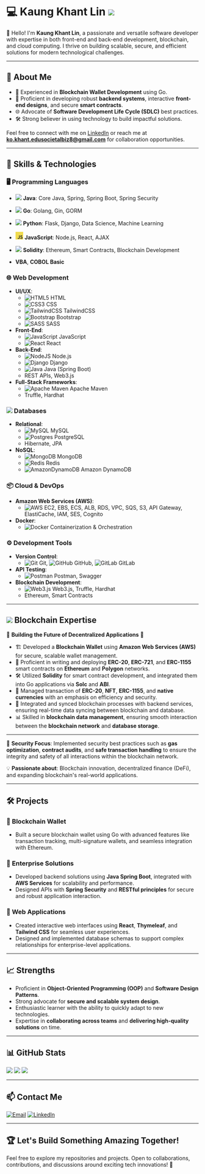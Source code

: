 # 💻 Kaung Khant Lin   [![](https://visitcount.itsvg.in/api?id=KoKhant02&icon=5&color=1)](https://visitcount.itsvg.in)

👋 Hello! I'm **Kaung Khant Lin**, a passionate and versatile software developer with expertise in both front-end and back-end development, blockchain, and cloud computing. I thrive on building scalable, secure, and efficient solutions for modern technological challenges.

---

## 🌟 About Me

- 🚀 Experienced in **Blockchain Wallet Development** using Go.
- 💼 Proficient in developing robust **backend systems**, interactive **front-end designs**, and secure **smart contracts**.
- 🌐 Advocate of **Software Development Life Cycle (SDLC)** best practices.
- 🛠 Strong believer in using technology to build impactful solutions.

Feel free to connect with me on [LinkedIn](https://www.linkedin.com/in/kaung-khant-lin/) or reach me at **ko.khant.edusocietalbiz8@gmail.com** for collaboration opportunities.

---

## 🔧 Skills & Technologies

### 🖥️ Programming Languages

- <code><a target="_blank" rel="noopener noreferrer nofollow" href="https://raw.githubusercontent.com/github/explore/80688e429a7d4ef2fca1e82350fe8e3517d3494d/topics/java/java.png"><img height="20" src="https://banner2.cleanpng.com/20180426/kbw/avexiclb6.webp" style="max-width: 100%;"></a></code> **Java**: Core Java, Spring, Spring Boot, Spring Security
- <code><a target="_blank" rel="noopener noreferrer nofollow" href="https://raw.githubusercontent.com/github/explore/80688e429a7d4ef2fca1e82350fe8e3517d3494d/topics/go/go.png"><img height="20" src="https://img.icons8.com/?size=48&id=44442&format=png" style="max-width: 100%;"></a></code> **Go**: Golang, Gin, GORM
- <code><a target="_blank" rel="noopener noreferrer nofollow" href="https://raw.githubusercontent.com/github/explore/80688e429a7d4ef2fca1e82350fe8e3517d3494d/topics/python/python.png"><img height="20" src="https://upload.wikimedia.org/wikipedia/commons/c/c3/Python-logo-notext.svg" style="max-width: 100%;"></a></code> **Python**: Flask, Django, Data Science, Machine Learning

- <code><a target="_blank" rel="noopener noreferrer nofollow" href="https://raw.githubusercontent.com/github/explore/80688e429a7d4ef2fca1e82350fe8e3517d3494d/topics/javascript/javascript.png"><img height="20" src="https://raw.githubusercontent.com/github/explore/80688e429a7d4ef2fca1e82350fe8e3517d3494d/topics/javascript/javascript.png" style="max-width: 100%;"></a></code> **JavaScript**: Node.js, React, AJAX
- <code><a target="_blank" rel="noopener noreferrer nofollow" href="https://raw.githubusercontent.com/github/explore/80688e429a7d4ef2fca1e82350fe8e3517d3494d/topics/solidity/solidity.png"><img height="20" src="https://markovate.com/wp-content/uploads/2022/12/Solidity-Developer-logo.png" style="max-width: 100%; "></a></code> **Solidity**: Ethereum, Smart Contracts, Blockchain Development
- **VBA**, **COBOL Basic**

### 🌐 Web Development
- **UI/UX**:
  - ![HTML5](https://img.shields.io/badge/html5-%23E34F26.svg?style=flat-square&logo=html5&logoColor=white) HTML
  - ![CSS3](https://img.shields.io/badge/css3-%231572B6.svg?style=flat-square&logo=css3&logoColor=white) CSS
  - ![TailwindCSS](https://img.shields.io/badge/tailwindcss-%2338B2AC.svg?style=flat-square&logo=tailwind-css&logoColor=white) TailwindCSS
  - ![Bootstrap](https://img.shields.io/badge/bootstrap-%238511FA.svg?style=flat-square&logo=bootstrap&logoColor=white) Bootstrap
  - ![SASS](https://img.shields.io/badge/SASS-hotpink.svg?style=flat-square&logo=SASS&logoColor=white) SASS
- **Front-End**: 
  - ![JavaScript](https://img.shields.io/badge/javascript-%23F7DF1E.svg?style=flat-square&logo=javascript&logoColor=white) JavaScript
  - ![React](https://img.shields.io/badge/react-%2320232a.svg?style=flat-square&logo=react&logoColor=%2361DAFB) React
- **Back-End**:
  - ![NodeJS](https://img.shields.io/badge/node.js-6DA55F?style=flat-square&logo=node.js&logoColor=white) Node.js
  - ![Django](https://img.shields.io/badge/django-%23092E20.svg?style=flat-square&logo=django&logoColor=white) Django
  - ![Java](https://img.shields.io/badge/java-%23ED8B00.svg?style=flat-square&logo=openjdk&logoColor=white) Java (Spring Boot)
  - REST APIs, Web3.js
- **Full-Stack Frameworks**:
  - ![Apache Maven](https://img.shields.io/badge/Apache%20Maven-C71A36?style=flat-square&logo=Apache%20Maven&logoColor=white) Apache Maven
  - Truffle, Hardhat

### <img height="20" src="https://cdn-icons-png.flaticon.com/512/9850/9850774.png"> Databases
- **Relational**:
  - ![MySQL](https://img.shields.io/badge/mysql-4479A1.svg?style=flat-square&logo=mysql&logoColor=white) MySQL
  - ![Postgres](https://img.shields.io/badge/postgres-%23316192.svg?style=flat-square&logo=postgresql&logoColor=white) PostgreSQL
  - Hibernate, JPA
- **NoSQL**:
  - ![MongoDB](https://img.shields.io/badge/MongoDB-%234ea94b.svg?style=flat-square&logo=mongodb&logoColor=white) MongoDB
  - ![Redis](https://img.shields.io/badge/redis-%23DD0031.svg?style=flat-square&logo=redis&logoColor=white) Redis
  - ![AmazonDynamoDB](https://img.shields.io/badge/Amazon%20DynamoDB-4053D6?style=flat-square&logo=Amazon%20DynamoDB&logoColor=white) Amazon DynamoDB

### 📦 Cloud & DevOps
- **Amazon Web Services (AWS)**: 
  - ![AWS](https://img.shields.io/badge/AWS-%23FF9900.svg?style=flat-square&logo=amazon-aws&logoColor=white) EC2, EBS, ECS, ALB, RDS, VPC, SQS, S3, API Gateway, ElastiCache, IAM, SES, Cognito
- **Docker**: 
  - ![Docker](https://img.shields.io/badge/docker-%230db7ed.svg?style=flat-square&logo=docker&logoColor=white) Containerization & Orchestration

### ⚙️ Development Tools
- **Version Control**: 
  - ![Git](https://img.shields.io/badge/git-%23F05033.svg?style=flat-square&logo=git&logoColor=white) Git, ![GitHub](https://img.shields.io/badge/github-%23121011.svg?style=flat-square&logo=github&logoColor=white) GitHub, ![GitLab](https://img.shields.io/badge/gitlab-%23181717.svg?style=flat-square&logo=gitlab&logoColor=white) GitLab
- **API Testing**: 
  - ![Postman](https://img.shields.io/badge/Postman-FF6C37?style=flat-square&logo=postman&logoColor=white) Postman, Swagger
- **Blockchain Development**: 
  - ![Web3.js](https://img.shields.io/badge/web3.js-F16822?style=flat-square&logo=web3.js&logoColor=white) Web3.js, Truffle, Hardhat
  - Ethereum, Smart Contracts

---

## <img height="20" src="https://cdn-icons-png.flaticon.com/512/1349/1349733.png"> Blockchain Expertise

🚀 **Building the Future of Decentralized Applications** 🚀

- 🏗️ Developed a **Blockchain Wallet** using **Amazon Web Services (AWS)** for secure, scalable wallet management.
- 💼 Proficient in writing and deploying **ERC-20**, **ERC-721**, and **ERC-1155** smart contracts on **Ethereum** and **Polygon** networks.
- 🛠️ Utilized **Solidity** for smart contract development, and integrated them into Go applications via **Solc** and **ABI**.
- 🔄 Managed transaction of **ERC-20**, **NFT**, **ERC-1155**, and **native currencies** with an emphasis on efficiency and security.
- 🔗 Integrated and synced blockchain processes with backend services, ensuring real-time data syncing between blockchain and database.
- 📊 Skilled in **blockchain data management**, ensuring smooth interaction between the **blockchain network** and **database storage**.

---

🔐 **Security Focus**: Implemented security best practices such as **gas optimization**, **contract audits**, and **safe transaction handling** to ensure the integrity and safety of all interactions within the blockchain network.

💡 **Passionate about**: Blockchain innovation, decentralized finance (DeFi), and expanding blockchain's real-world applications.

---

## 🛠️ Projects

### 🔗 Blockchain Wallet
- Built a secure blockchain wallet using Go with advanced features like transaction tracking, multi-signature wallets, and seamless integration with Ethereum.

### 💼 Enterprise Solutions
- Developed backend solutions using **Java Spring Boot**, integrated with **AWS Services** for scalability and performance.
- Designed APIs with **Spring Security** and **RESTful principles** for secure and robust application interaction.

### 🌟 Web Applications
- Created interactive web interfaces using **React**, **Thymeleaf**, and **Tailwind CSS** for seamless user experiences.
- Designed and implemented database schemas to support complex relationships for enterprise-level applications.

---

## 📈 Strengths
- Proficient in **Object-Oriented Programming (OOP)** and **Software Design Patterns**.
- Strong advocate for **secure and scalable system design**.
- Enthusiastic learner with the ability to quickly adapt to new technologies.
- Expertise in **collaborating across teams** and **delivering high-quality solutions** on time.

---

## 📊 GitHub Stats

![](https://github-readme-stats.vercel.app/api?username=KoKhant02&theme=dark&hide_border=false&include_all_commits=false&count_private=false)
![](https://github-readme-streak-stats.herokuapp.com/?user=KoKhant02&theme=dark&hide_border=false)
![](https://github-readme-stats.vercel.app/api/top-langs/?username=KoKhant02&theme=dark&hide_border=false&include_all_commits=false&count_private=false&layout=compact)

---


## 📫 Contact Me
 [![Email](https://img.shields.io/badge/Email-%23D14836.svg?logo=gmail&logoColor=white)](mailto:ko.khant.edusocietalbiz8@gmail.com) [![LinkedIn](https://img.shields.io/badge/LinkedIn-%230077B5.svg?logo=linkedin&logoColor=white)](https://linkedin.com/in/kaung-khant-lin)


---

## 🏆 Let's Build Something Amazing Together!
Feel free to explore my repositories and projects. Open to collaborations, contributions, and discussions around exciting tech innovations! 🚀


